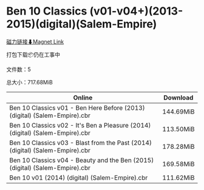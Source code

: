 # Ben 10 Classics (v01-v04+)(2013-2015)(digital)(Salem-Empire)

[磁力链接⬇Magnet Link](magnet:?xt=urn:btih:41e704ae0dc4f77cc5a715e11b0702550b8d5aa4&dn=Ben%2010%20Classics%20%28v01-v04%2B%29%282013-2015%29%28digital%29%28Salem-Empire%29)

打包下载📦仍在工事中

文件数：5

总大小：717.68MiB

Online | Download
--- | ---
Ben 10 Classics v01 - Ben Here Before (2013) (digital) (Salem-Empire).cbr | 144.69MiB
Ben 10 Classics v02 - It's Ben a Pleasure (2014) (digital) (Salem-Empire).cbr | 113.50MiB
Ben 10 Classics v03 - Blast from the Past (2014) (digital) (Salem-Empire).cbr | 178.28MiB
Ben 10 Classics v04 - Beauty and the Ben (2015) (digital) (Salem-Empire).cbr | 169.58MiB
Ben 10 v01 (2014) (digital) (Salem-Empire).cbr | 111.62MiB